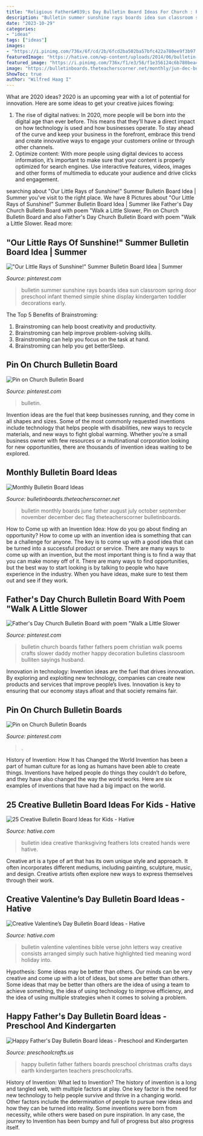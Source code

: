 ```yaml
---
title: "Religious Father&#039;s Day Bulletin Board Ideas For Church : Pin On Church Bulletin Board"
description: "Bulletin summer sunshine rays boards idea sun classroom spring door preschool infant themed simple shine display kindergarten toddler decorations early"
date: "2023-10-29"
categories:
- "ideas"
tags: ["ideas"]
images:
- "https://i.pinimg.com/736x/6f/cd/2b/6fcd2ba502ba57bfc422a780ee9f3b97.jpg"
featuredImage: "https://hative.com/wp-content/uploads/2014/06/bulletin-board-ideas/17-thanksgiving-bulletin-board-idea.jpg"
featured_image: "https://i.pinimg.com/736x/f1/e3/56/f1e356124c6b780bea42a596c3c2aaf2--bulletin-board-church.jpg"
image: "https://bulletinboards.theteacherscorner.net/monthly/jun-dec-bulletin-boards.jpg"
ShowToc: true
author: "Wilfred Haag I"
---
```



What are 2020 ideas?
2020 is an upcoming year with a lot of potential for innovation. Here are some ideas to get your creative juices flowing: 
1. The rise of digital natives: In 2020, more people will be born into the digital age than ever before. This means that they’ll have a direct impact on how technology is used and how businesses operate. To stay ahead of the curve and keep your business in the forefront, embrace this trend and create innovative ways to engage your customers online or through other channels. 
2. Optimize content: With more people using digital devices to access information, it’s important to make sure that your content is properly optimized for search engines. Use interactive features, videos, images and other forms of multimedia to educate your audience and drive clicks and engagement. 

	

		
searching about &quot;Our Little Rays of Sunshine!&quot; Summer Bulletin Board Idea | Summer you've visit to the right place. We have 8 Pictures about &quot;Our Little Rays of Sunshine!&quot; Summer Bulletin Board Idea | Summer like Father&#039;s Day Church Bulletin Board with poem &quot;Walk a Little Slower, Pin on Church Bulletin Board and also Father&#039;s Day Church Bulletin Board with poem &quot;Walk a Little Slower. Read more:
		
    
## &quot;Our Little Rays Of Sunshine!&quot; Summer Bulletin Board Idea | Summer

<img loading=lazy src="https://i.pinimg.com/736x/08/e9/f6/08e9f6fca1399323ba2f86eb7c0a8258.jpg" onerror="this.onerror=null;this.src='https://tse1.mm.bing.net/th?id=OIP.GisgYzaH986oYx25sK9CpAHaFj&amp;pid=15.1';" alt="&quot;Our Little Rays of Sunshine!&quot; Summer Bulletin Board Idea | Summer">

_Source: pinterest.com_

>bulletin summer sunshine rays boards idea sun classroom spring door preschool infant themed simple shine display kindergarten toddler decorations early. 

	

The Top 5 Benefits of Brainstroming:
1. Brainstroming can help boost creativity and productivity.
2. Brainstroming can help improve problem-solving skills.
3. Brainstroming can help you focus on the task at hand.
4. Brainstroming can help you get betterSleep.

    
## Pin On Church Bulletin Board

<img loading=lazy src="https://i.pinimg.com/736x/f1/e3/56/f1e356124c6b780bea42a596c3c2aaf2--bulletin-board-church.jpg" onerror="this.onerror=null;this.src='https://tse4.mm.bing.net/th?id=OIP.RPibqX8Qn7DO-PCDTG0I3QHaFj&amp;pid=15.1';" alt="Pin on Church Bulletin Board">

_Source: pinterest.com_

>bulletin. 

	

Invention ideas are the fuel that keep businesses running, and they come in all shapes and sizes. Some of the most commonly requested inventions include technology that helps people with disabilities, new ways to recycle materials, and new ways to fight global warming. Whether you’re a small business owner with few resources or a multinational corporation looking for new opportunities, there are thousands of invention ideas waiting to be explored.

    
## Monthly Bulletin Board Ideas

<img loading=lazy src="https://bulletinboards.theteacherscorner.net/monthly/jun-dec-bulletin-boards.jpg" onerror="this.onerror=null;this.src='https://tse4.mm.bing.net/th?id=OIP.jdf80wM5KiT8JVABmTGmAQAAAA&amp;pid=15.1';" alt="Monthly Bulletin Board Ideas">

_Source: bulletinboards.theteacherscorner.net_

>bulletin monthly boards june father august july october september november december dec flag theteacherscorner bulletinboards. 

	

How to Come up with an Invention Idea: How do you go about finding an opportunity?
How to come up with an invention idea is something that can be a challenge for anyone. The key is to come up with a good idea that can be turned into a successful product or service. There are many ways to come up with an invention, but the most important thing is to find a way that you can make money off of it. There are many ways to find opportunities, but the best way to start looking is by talking to people who have experience in the industry. When you have ideas, make sure to test them out and see if they work.

    
## Father&#039;s Day Church Bulletin Board With Poem &quot;Walk A Little Slower

<img loading=lazy src="https://s-media-cache-ak0.pinimg.com/originals/1f/38/f9/1f38f9b7ac59d5c126438c31f904dae3.jpg" onerror="this.onerror=null;this.src='https://tse1.mm.bing.net/th?id=OIP.2zlPqjMVHW30iBcHW7_iWAHaFj&amp;pid=15.1';" alt="Father&#039;s Day Church Bulletin Board with poem &quot;Walk a Little Slower">

_Source: pinterest.com_

>bulletin church boards father fathers poem christian walk poems crafts slower daddy mother happy decoration bulletins classroom bulliten sayings husband. 

	

Innovation in technology:
Invention ideas are the fuel that drives innovation. By exploring and exploiting new technology, companies can create new products and services that improve people’s lives. Innovation is key to ensuring that our economy stays afloat and that society remains fair.

    
## Pin On Church Bulletin Boards

<img loading=lazy src="https://i.pinimg.com/736x/6f/cd/2b/6fcd2ba502ba57bfc422a780ee9f3b97.jpg" onerror="this.onerror=null;this.src='https://tse1.mm.bing.net/th?id=OIP.Ha0f7P1nHke65NwkSBR7dAHaFj&amp;pid=15.1';" alt="Pin on Church Bulletin Boards">

_Source: pinterest.com_

>. 

	

History of Invention: How It has Changed the World
Invention has been a part of human culture for as long as humans have been able to create things. Inventions have helped people do things they couldn’t do before, and they have also changed the way the world works. Here are six examples of inventions that have had a big impact on the world.

    
## 25 Creative Bulletin Board Ideas For Kids - Hative

<img loading=lazy src="https://hative.com/wp-content/uploads/2014/06/bulletin-board-ideas/17-thanksgiving-bulletin-board-idea.jpg" onerror="this.onerror=null;this.src='https://tse4.mm.bing.net/th?id=OIP.urZrOTDOUyosQvGjfPjtDgHaJ4&amp;pid=15.1';" alt="25 Creative Bulletin Board Ideas for Kids - Hative">

_Source: hative.com_

>bulletin idea creative thanksgiving feathers lots created hands were hative. 

	

Creative art is a type of art that has its own unique style and approach. It often incorporates different mediums, including painting, sculpture, music, and design. Creative artists often explore new ways to express themselves through their work.

    
## Creative Valentine’s Day Bulletin Board Ideas - Hative

<img loading=lazy src="https://hative.com/wp-content/uploads/2015/01/valentines-day-bulletin-board/2-valentines-day-bulletin-board.jpg" onerror="this.onerror=null;this.src='https://tse2.mm.bing.net/th?id=OIP.nUklRMJ71xTqtaLBBt2DhAHaJ4&amp;pid=15.1';" alt="Creative Valentine’s Day Bulletin Board Ideas - Hative">

_Source: hative.com_

>bulletin valentine valentines bible verse john letters way creative consists arranged simply such hative highlighted tied meaning word holiday into. 

	

Hypothesis: Some ideas may be better than others.
Our minds can be very creative and come up with a lot of ideas, but some are better than others. Some ideas that may be better than others are the idea of using a team to achieve something, the idea of using technology to improve efficiency, and the idea of using multiple strategies when it comes to solving a problem.

    
## Happy Father&#039;s Day Bulletin Board İdeas - Preschool And Kindergarten

<img loading=lazy src="http://www.preschoolcrafts.us/wp-content/uploads/2016/06/happy-father-days-crafts.jpg" onerror="this.onerror=null;this.src='https://tse2.mm.bing.net/th?id=OIP.BBaKsQfSGzjvTcd2TASyagHaHI&amp;pid=15.1';" alt="Happy Father&#039;s Day Bulletin Board İdeas - Preschool and Kindergarten">

_Source: preschoolcrafts.us_

>happy bulletin father fathers boards preschool christmas crafts days earth kindergarten teachers preschoolcrafts. 

	

History of Invention: What led to Invention?
The history of invention is a long and tangled web, with multiple factors at play. One key factor is the need for new technology to help people survive and thrive in a changing world. Other factors include the determination of people to pursue new ideas and how they can be turned into reality. Some inventions were born from necessity, while others were based on pure inspiration. In any case, the journey to Invention has been bumpy and full of progress but also progress itself.

